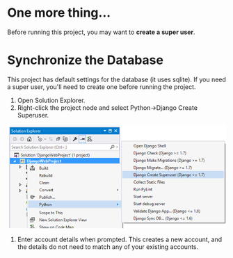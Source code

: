 # One more thing...

Before running this project, you may want to **create a super user**.

# Synchronize the Database

This project has default settings for the database (it uses sqlite). If you need a super user, you&#39;ll need to create one before running the project.

1. Open Solution Explorer.
2. Right-click the project node and select Python-&gt;Django Create Superuser.

 ![](image001.png)

1. Enter account details when prompted. This creates a new account, and the details do not need to match any of your existing accounts.